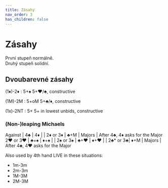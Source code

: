 ```yaml
---
title: Zásahy
nav_order: 3
has_children: false
---
```


# Zásahy

První stupeň normálně.  
Druhý stupeň solidní.  


## Dvoubarevné zásahy



(1♦)-2♦
: 5+♠ 5+♥/♣, constructive

(1M)-2M
: 5+oM 5+♣/♦, constructive

(1x)-2NT
: 5+ 5+ in lowest unbids, constructive


### (Non-)leaping Michaels

Against  | 4♣  | 4♦     |  | 
2♦ or 3♦ | ♣+M | Majors | After 4♣, 4♦ asks for the Major
2♥ or 3♥ | ♣+♠ | ♦+♠    |  |
2♠ or 3♠ | ♣+♥ | ♦+♥    |  |
2♣* or 3♣| ♦+M | Majors | After 4♣, 4♥ asks for the Major

Also used by 4th hand LIVE in these situations:

* 1m-3m
* 2m-3m
* 1M-3M
* 2M-3M

